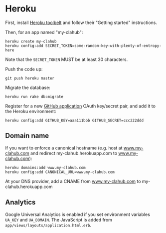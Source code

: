 Heroku
===============

First, install [Heroku toolbelt](https://toolbelt.heroku.com/) and follow their
"Getting started" instructions.

Then, for an app named "my-clahub":

    heroku create my-clahub
    heroku config:add SECRET_TOKEN=some-random-key-with-plenty-of-entropy-here

Note that the `SECRET_TOKEN` MUST be at least 30 characters.

Push the code up:

    git push heroku master

Migrate the database:

    heroku run rake db:migrate

Register for a new [GitHub application](https://github.com/settings/applications/new)
OAuth key/secret pair, and add it to the Heroku environment:

    heroku config:add GITHUB_KEY=aaa111bbb GITHUB_SECRET=ccc222ddd

Domain name
------------------

If you want to enforce a canonical hostname (e.g. host at www.my-clahub.com and
redirect my-clahub.herokuapp.com to www.my-clahub.com):

    heroku domains:add www.my-clahub.com
    heroku config:add CANONICAL_URL=www.my-clahub.com

At your DNS provider, add a CNAME from www.my-clahub.com to my-clahub.herokuapp.com


Analytics
------------------

Google Universal Analytics is enabled if you set environment variables `UA_KEY`
and `UA_DOMAIN`.  The JavaScript is added from
`app/views/layouts/application.html.erb`.
